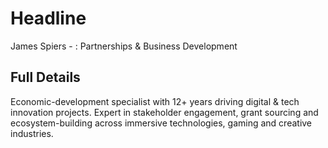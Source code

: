 # Headline

James Spiers - : Partnerships & Business Development

## Full Details

Economic-development specialist with 12+ years driving digital & tech innovation projects. Expert in stakeholder engagement, grant sourcing and ecosystem-building across immersive technologies, gaming and creative industries.